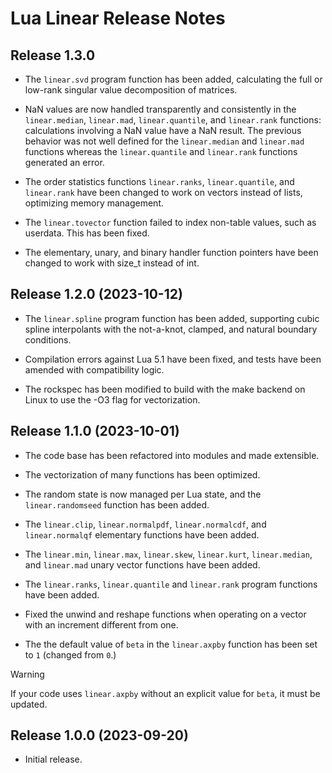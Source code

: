 # Lua Linear Release Notes


## Release 1.3.0

- The `linear.svd` program function has been added, calculating the full or low-rank singular
value decomposition of matrices.

- NaN values are now handled transparently and consistently in the `linear.median`, `linear.mad`,
`linear.quantile`, and `linear.rank` functions: calculations involving a NaN value have a NaN
result. The previous behavior was not well defined for the `linear.median` and `linear.mad`
functions whereas the `linear.quantile` and `linear.rank` functions generated an error.

- The order statistics functions `linear.ranks`, `linear.quantile`, and `linear.rank` have been
changed to work on vectors instead of lists, optimizing memory management.

- The `linear.tovector` function failed to index non-table values, such as userdata. This has
been fixed.

- The elementary, unary, and binary handler function pointers have been changed to work with
size_t instead of int.


## Release 1.2.0 (2023-10-12)

- The `linear.spline` program function has been added, supporting cubic spline interpolants with
the not-a-knot, clamped, and natural boundary conditions.

- Compilation errors against Lua 5.1 have been fixed, and tests have been amended with
compatibility logic.

- The rockspec has been modified to build with the make backend on Linux to use the -O3 flag
for vectorization.


## Release 1.1.0 (2023-10-01)

- The code base has been refactored into modules and made extensible.

- The vectorization of many functions has been optimized.

- The random state is now managed per Lua state, and the `linear.randomseed` function has been
added.

- The `linear.clip`, `linear.normalpdf`, `linear.normalcdf`, and `linear.normalqf` elementary
functions have been added.

- The `linear.min`, `linear.max`, `linear.skew`, `linear.kurt`, `linear.median`, and `linear.mad`
unary vector functions have been added.

- The `linear.ranks`, `linear.quantile` and `linear.rank` program functions have been added.

- Fixed the unwind and reshape functions when operating on a vector with an increment different
from one.

- The the default value of `beta` in the `linear.axpby` function has been set to `1` (changed from
`0`.)

> [!WARNING]
> If your code uses `linear.axpby` without an explicit value for `beta`, it must be updated.


## Release 1.0.0 (2023-09-20)

- Initial release.
